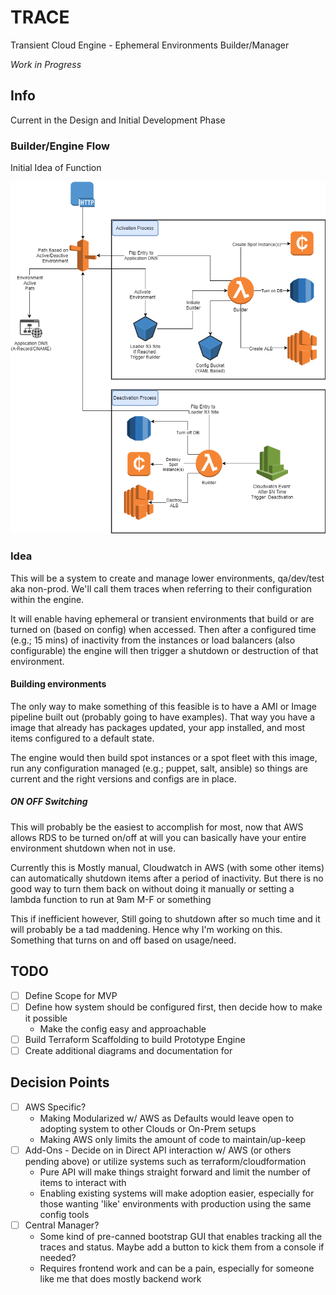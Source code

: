 # TRACE
Transient Cloud Engine - Ephemeral Environments Builder/Manager

*Work in Progress*

## Info

Current in the Design and Initial Development Phase

### Builder/Engine Flow
Initial Idea of Function

![Builder Flow](https://raw.githubusercontent.com/fynxlabs/tempus/master/diagrams/builder_flow.png)

### Idea

This will be a system to create and manage lower environments, qa/dev/test aka non-prod. We'll call them traces when referring to their configuration within the engine.

It will enable having ephemeral or transient environments that build or are turned on (based on config) when accessed. Then after a configured time (e.g.; 15 mins) of inactivity from the instances or load balancers (also configurable) the engine will then trigger a shutdown or destruction of that environment.

#### Building environments

The only way to make something of this feasible is to have a AMI or Image pipeline built out (probably going to have examples). That way you have a image that already has packages updated, your app installed, and most items configured to a default state.

The engine would then build spot instances or a spot fleet with this image, run any configuration managed (e.g.; puppet, salt, ansible) so things are current and the right versions and configs are in place.

##### ON OFF Switching

This will probably be the easiest to accomplish for most, now that AWS allows RDS to be turned on/off at will you can basically have your entire environment shutdown when not in use.

Currently this is Mostly manual, Cloudwatch in AWS (with some other items) can automatically shutdown items after a period of inactivity. But there is no good way to turn them back on without doing it manually or setting a lambda function to run at 9am M-F or something

This if inefficient however, Still going to shutdown after so much time and it will probably be a tad maddening. Hence why I'm working on this. Something that turns on and off based on usage/need.

## TODO
- [ ] Define Scope for MVP
- [ ] Define how system should be configured first, then decide how to make it possible
  - Make the config easy and approachable
- [ ] Build Terraform Scaffolding to build Prototype Engine
- [ ] Create additional diagrams and documentation for

## Decision Points
- [ ] AWS Specific?
  - Making Modularized w/ AWS as Defaults would leave open to adopting system to other Clouds or On-Prem setups
  - Making AWS only limits the amount of code to maintain/up-keep
- [ ] Add-Ons - Decide on in Direct API interaction w/ AWS (or others pending above) or utilize systems such as terraform/cloudformation
  - Pure API will make things straight forward and limit the number of items to interact with
  - Enabling existing systems will make adoption easier, especially for those wanting 'like' environments with production using the same config tools
- [ ] Central Manager?
  - Some kind of pre-canned bootstrap GUI that enables tracking all the traces and status. Maybe add a button to kick them from a console if needed?
  - Requires frontend work and can be a pain, especially for someone like me that does mostly backend work
